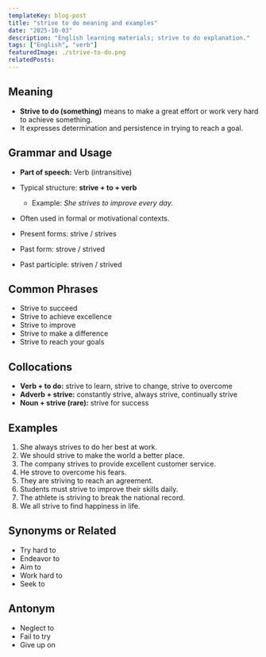 ```yaml
---
templateKey: blog-post
title: "strive to do meaning and examples"
date: "2025-10-03"
description: "English learning materials; strive to do explanation."
tags: ["English", "verb"]
featuredImage: ./strive-to-do.png
relatedPosts:
---
```


## Meaning

- **Strive to do (something)** means to make a great effort or work very hard to achieve something.
- It expresses determination and persistence in trying to reach a goal.

## Grammar and Usage

- **Part of speech:** Verb (intransitive)
- Typical structure: **strive + to + verb**

  - Example: _She strives to improve every day._

- Often used in formal or motivational contexts.
- Present forms: strive / strives
- Past form: strove / strived
- Past participle: striven / strived

## Common Phrases

- Strive to succeed
- Strive to achieve excellence
- Strive to improve
- Strive to make a difference
- Strive to reach your goals

## Collocations

- **Verb + to do:** strive to learn, strive to change, strive to overcome
- **Adverb + strive:** constantly strive, always strive, continually strive
- **Noun + strive (rare):** strive for success

## Examples

1. She always strives to do her best at work.
2. We should strive to make the world a better place.
3. The company strives to provide excellent customer service.
4. He strove to overcome his fears.
5. They are striving to reach an agreement.
6. Students must strive to improve their skills daily.
7. The athlete is striving to break the national record.
8. We all strive to find happiness in life.

## Synonyms or Related

- Try hard to
- Endeavor to
- Aim to
- Work hard to
- Seek to

## Antonym

- Neglect to
- Fail to try
- Give up on
